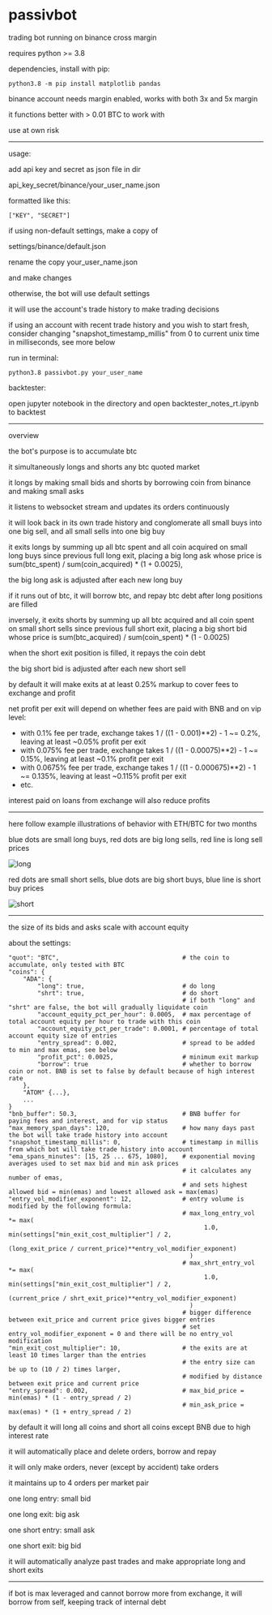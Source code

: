# passivbot
trading bot running on binance cross margin


requires python >= 3.8


dependencies, install with pip:


`python3.8 -m pip install matplotlib pandas`


binance account needs margin enabled,
works with both 3x and 5x margin

it functions better with > 0.01 BTC to work with

use at own risk

------------------------------------------------------------------

usage:

add api key and secret as json file in dir

api_key_secret/binance/your_user_name.json

formatted like this:

`["KEY", "SECRET"]`


if using non-default settings, make a copy of

settings/binance/default.json

rename the copy your_user_name.json

and make changes

otherwise, the bot will use default settings

it will use the account's trade history to make trading decisions

if using an account with recent trade history and you wish to start fresh,
consider changing "snapshot_timestamp_millis" from 0 to current unix time in milliseconds, see more below

run in terminal:

`python3.8 passivbot.py your_user_name`



backtester:

open jupyter notebook in the directory and open backtester_notes_rt.ipynb to backtest

------------------------------------------------------------------
overview

the bot's purpose is to accumulate btc

it simultaneously longs and shorts any btc quoted market

it longs by making small bids and shorts by borrowing coin from binance and making small asks

it listens to websocket stream and updates its orders continuously

it will look back in its own trade history and conglomerate all small buys into one big sell, and all small sells into one big buy

it exits longs by summing up all btc spent and all coin acquired on small long buys since previous full long exit,
placing a big long ask whose price is sum(btc_spent) / sum(coin_acquired) * (1 + 0.0025),

the big long ask is adjusted after each new long buy

if it runs out of btc, it will borrow btc, and repay btc debt after long positions are filled

inversely,
it exits shorts by summing up all btc acquired and all coin spent on small short sells since previous full short exit,
placing a big short bid whose price is sum(btc_acquired) / sum(coin_spent) * (1 - 0.0025)

when the short exit position is filled, it repays the coin debt

the big short bid is adjusted after each new short sell

by default it will make exits at at least 0.25% markup to cover fees to exchange and profit

net profit per exit will depend on whether fees are paid with BNB and on vip level:

- with 0.1% fee per trade, exchange takes 1 / ((1 - 0.001)**2) - 1 ~= 0.2%, leaving at least ~0.05% profit per exit
- with 0.075% fee per trade, exchange takes 1 / ((1 - 0.00075)**2) - 1 ~= 0.15%, leaving at least ~0.1% profit per exit
- with 0.0675% fee per trade, exchange takes 1 / ((1 - 0.000675)**2) - 1 ~= 0.135%, leaving at least ~0.115% profit per exit
- etc.


interest paid on loans from exchange will also reduce profits

----------------------------------------------------------------------------------------

here follow example illustrations of behavior with ETH/BTC for two months

blue dots are small long buys, red dots are big long sells, red line is long sell prices

![long](/docs/ethbtc_long.png)



red dots are small short sells, blue dots are big short buys, blue line is short buy prices

![short](/docs/ethbtc_shrt.png/)







------------------------------------------------------------------
the size of its bids and asks scale with account equity


about the settings:

    "quot": "BTC",                                  # the coin to accumulate, only tested with BTC
    "coins": {
        "ADA": {
            "long": true,                           # do long
            "shrt": true,                           # do short
                                                    # if both "long" and "shrt" are false, the bot will gradually liquidate coin
            "account_equity_pct_per_hour": 0.0005,  # max percentage of total account equity per hour to trade with this coin
            "account_equity_pct_per_trade": 0.0001, # percentage of total account equity size of entries
            "entry_spread": 0.002,                  # spread to be added to min and max emas, see below
            "profit_pct": 0.0025,                   # minimum exit markup
            "borrow": true                          # whether to borrow coin or not. BNB is set to false by default because of high interest rate
        },
        "ATOM" {...},
        ...
    }
    "bnb_buffer": 50.3,                             # BNB buffer for paying fees and interest, and for vip status
    "max_memory_span_days": 120,                    # how many days past the bot will take trade history into account
    "snapshot_timestamp_millis": 0,                 # timestamp in millis from which bot will take trade history into account
    "ema_spans_minutes": [15, 25 ... 675, 1080],    # exponential moving averages used to set max bid and min ask prices
                                                    # it calculates any number of emas,
                                                    # and sets highest allowed bid = min(emas) and lowest allowed ask = max(emas)
    "entry_vol_modifier_exponent": 12,              # entry volume is modified by the following formula:
                                                    # max_long_entry_vol *= max(
                                                          1.0, min(settings["min_exit_cost_multiplier"] / 2,
                                                                   (long_exit_price / current_price)**entry_vol_modifier_exponent)
                                                      )
                                                    # max_shrt_entry_vol *= max(
                                                          1.0, min(settings["min_exit_cost_multiplier"] / 2,
                                                                   (current_price / shrt_exit_price)**entry_vol_modifier_exponent)
                                                      )
                                                    # bigger difference between exit_price and current price gives bigger entries
                                                    # set entry_vol_modifier_exponent = 0 and there will be no entry_vol modification
    "min_exit_cost_multiplier": 10,                 # the exits are at least 10 times larger than the entries
                                                    # the entry size can be up to (10 / 2) times larger,
                                                    # modified by distance between exit price and current price
    "entry_spread": 0.002,                          # max_bid_price = min(emas) * (1 - entry_spread / 2)
                                                    # min_ask_price = max(emas) * (1 + entry_spread / 2)









by default it will long all coins and short all coins except BNB due to high interest rate

it will automatically place and delete orders, borrow and repay

it will only make orders, never (except by accident) take orders

it maintains up to 4 orders per market pair


one long entry: small bid

one long exit: big ask

one short entry: small ask

one short exit: big bid

it will automatically analyze past trades and make appropriate long and short exits

-------------------------------------------------------------------------

if bot is max leveraged and cannot borrow more from exchange, it will borrow from self, keeping track of internal debt

